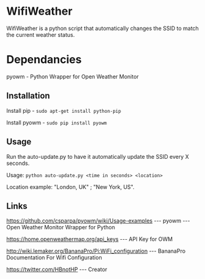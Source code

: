 # WifiWeather
WifiWeather is a python script that automatically changes the SSID to match the current weather status.

# Dependancies
pyowm - Python Wrapper for Open Weather Monitor

## Installation
Install pip - `sudo apt-get install python-pip`

Install pyowm - `sudo pip install pyowm`

## Usage
Run the auto-update.py to have it automatically update the SSID every X seconds.

Usage: `python auto-update.py <time in seconds> <location>`

Location example: "London, UK" ; "New York, US".

## Links
https://github.com/csparpa/pyowm/wiki/Usage-examples   ---    pyowm   ---   Open Weather Monitor Wrapper for Python

https://home.openweathermap.org/api_keys   ---   API Key for OWM

http://wiki.lemaker.org/BananaPro/Pi:WiFi_configuration   ---   BananaPro Documentation For Wifi Configuration

https://twitter.com/HBnotHP  --- Creator
